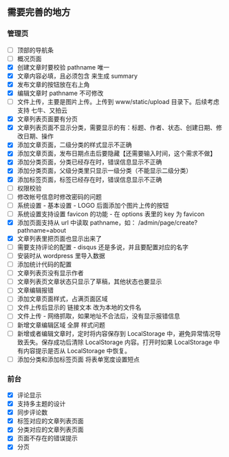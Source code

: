 ## 需要完善的地方

### 管理页

* [ ] 顶部的导航条
* [ ] 概况页面
* [x] 创建文章时要校验 pathname 唯一
* [x] 文章内容必填，且必须包含 <!--more--> 来生成 summary
* [x] 发布文章的按钮放在右上角
* [x] 编辑文章时 pathname 不可修改
* [ ] 文件上传，主要是图片上传。上传到 www/static/upload 目录下。后续考虑支持 七牛、又拍云
* [x] 文章列表页面要有分页
* [x] 文章列表页面不显示分类，需要显示的有：标题、作者、状态、创建日期、修改日期、操作
* [x] 添加文章页面，二级分类的样式显示不正确
* [x] 添加文章页面，发布日期点击后要隐藏【还需要输入时间，这个需求不做】
* [x] 添加分类页面，分类已经存在时，错误信息显示不正确
* [x] 添加分类页面，父级分类里只显示一级分类（不能显示二级分类）
* [x] 添加标签页面，标签已经存在时，错误信息显示不正确
* [ ] 权限校验
* [ ] 修改帐号信息时修改密码的问题
* [ ] 系统设置 - 基本设置 - LOGO 后面添加个图片上传的按钮
* [ ] 系统设置支持设置 favicon 的功能 - 在 options 表里的 key 为 favicon
* [x] 添加页面支持从 url 中读取 pathname，如： /admin/page/create?pathname=about
* [x] 文章列表里把页面也显示出来了
* [ ] 需要支持评论的配置 - disqus 还是多说，并且要配置对应的名字
* [ ] 安装时从 wordpress 里导入数据
* [ ] 添加统计代码的配置
* [ ] 文章列表页没有显示作者
* [ ] 文章列表页文章状态只显示了草稿，其他状态也要显示
* [ ] 文章编辑报错
* [ ] 添加文章页面样式，占满页面区域
* [ ] 文件上传后显示的 链接文本 改为本地的文件名
* [ ] 文件上传 - 网络抓取，如果地址不合法后，没有显示报错信息
* [ ] 新增文章编辑区域 全屏 样式问题
* [ ] 新增或者编辑文章时，定时将内容保存到 LocalStorage 中，避免异常情况导致丢失。保存成功后清除 LocalStorage 内容。打开时如果 LocalStorage 中有内容提示是否从 LocalStorage 中恢复。
* [ ] 添加分类和添加标签页面 将表单宽度设置短点

### 前台

* [x] 评论显示
* [x] 支持多主题的设计
* [x] 同步评论数
* [x] 标签对应的文章列表页面
* [x] 分类对应的文章列表页面
* [x] 页面不存在的错误提示
* [x] 分页
